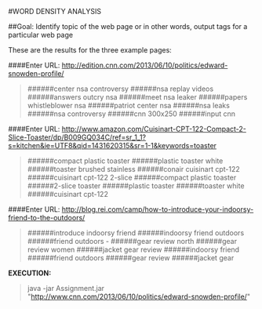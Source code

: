 #WORD DENSITY ANALYSIS

##Goal: Identify topic of the web page or in other words, output tags for a particular web page

These are the results for the three example pages:

####Enter URL:
http://edition.cnn.com/2013/06/10/politics/edward-snowden-profile/
>######center nsa controversy
>######nsa replay videos
>######answers outcry nsa
>######meet nsa leaker
>######papers whistleblower nsa
>######patriot center nsa
>######nsa leaks
>######nsa controversy
>######cnn 300x250
>######input cnn



####Enter URL:
http://www.amazon.com/Cuisinart-CPT-122-Compact-2-Slice-Toaster/dp/B009GQ034C/ref=sr_1_1?s=kitchen&ie=UTF8&qid=1431620315&sr=1-1&keywords=toaster
>######compact plastic toaster
>######plastic toaster white
>######toaster brushed stainless
>######conair cuisinart cpt-122
>######cuisinart cpt-122 2-slice
>######compact plastic toaster
>######2-slice toaster
>######plastic toaster
>######toaster white
>######cuisinart cpt-122




####Enter URL:
http://blog.rei.com/camp/how-to-introduce-your-indoorsy-friend-to-the-outdoors/
>######introduce indoorsy friend
>######indoorsy friend outdoors
>######friend outdoors -
>######gear review north
>######gear review women
>######jacket gear review
>######indoorsy friend
>######friend outdoors
>######gear review
>######jacket gear

**EXECUTION:** 

 >java -jar Assignment.jar "http://www.cnn.com/2013/06/10/politics/edward-snowden-profile/"

